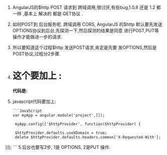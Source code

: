 1. AngularJS的$http POST 请求到 跨域调用,很讨厌,有些bug,1.0.8 还是 1.2 都一样 ,基本上 解决的 都是 GET协议 .
2. 如何POST到 后台服务呢. 跨域调用 CORS, AngularJS 的$http 默认要先发送OPTIONS协议到后台,先探测一下,然后探测的结果是同意
   进行POST,PUT等操作才能做进一步的请求.
3. 所以要知道这个过程$http 发送POST请求,肯定是先要 发OPTIONS,然后是POST协议,过程分2步骤.
4. # 这个要加上  :
   **代码是:**
5. javascript代码要加上:


       ```JavaScript
       var myApp = angular.module('project',[]);

		myApp.config(['$httpProvider', function($httpProvider) {
  
        $httpProvider.defaults.useXDomain = true;
        delete $httpProvider.defaults.headers.common['X-Requested-With'];
  }]);
 	```
5.后台也要写2步, 1是 OPTIONS, 2是PUT 操作.
